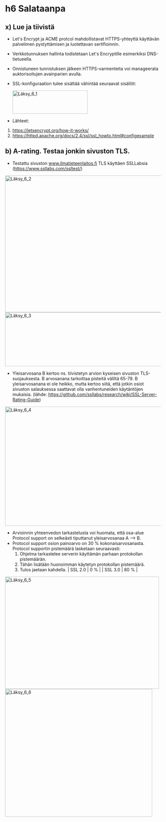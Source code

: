 # h6 Salataanpa

## x) Lue ja tiivistä
- Let's Encrypt ja ACME protcol mahdollistavat HTTPS-yhteyttä käyttävän palvelimen pystyttämisen ja luotettavan sertifioinnin.
- Verkkotunnuksen hallinta todistetaan Let's Encryptille esimerkiksi DNS-tietueella.
- Onnistuneen tunnistuksen jälkeen HTTPS-varmenteita voi manageerata auktorisoitujen avainparien avulla.
- SSL-konfiguraation tulee sisältää vähintää seuraavat sisällöt:

  <img width="243" height="75" alt="Läksy_6_1" src="https://github.com/user-attachments/assets/2682c1b6-7afe-4009-9492-6b0da18dd8fb" />

- Lähteet:
1. https://letsencrypt.org/how-it-works/
2. https://httpd.apache.org/docs/2.4/ssl/ssl_howto.html#configexample

## b) A-rating. Testaa jonkin sivuston TLS.

- Testattu sivuston www.ilmatieteenlaitos.fi TLS käyttäen SSLLabsia (https://www.ssllabs.com/ssltest/)

<img width="545" height="441" alt="Läksy_6_2" src="https://github.com/user-attachments/assets/79cc073d-a73a-40f5-ad5e-0f9c2bb6ff1b" />

<img width="525" height="174" alt="Läksy_6_3" src="https://github.com/user-attachments/assets/1310e749-3d41-44ae-acaf-a36f56004511" />

- Yleisarvosana B kertoo ns. tiivistetyn arvion kyseisen sivuston TLS-suojauksesta. B arvosanana tarkoittaa pisteitä väliltä 65-79. B yleisarvosanana ei ole heikko, mutta kertoo siitä, että jotkin osiot sivuston salauksessa saattavat olla vanhentuneiden käytäntöjen mukaisia. (lähde: https://github.com/ssllabs/research/wiki/SSL-Server-Rating-Guide)

<img width="541" height="384" alt="Läksy_6_4" src="https://github.com/user-attachments/assets/62fbca16-f5a0-4afd-af77-fb3540999b83" />

- Arvioinnin yhteenvedon tarkastelusta voi huomata, että osa-alue Protocol support on selkeästi tiputtanut yleisarvosanaa A --> B.
- Protocol support osion painoarvo on 30 % kokonaisarvosanasta. Protocol supportin pistemäärä lasketaan seuraavasti:
  1. Ohjelma tarkastelee serverin käyttämän parhaan protokollan pistemäärän.
  2. Tähän lisätään huonoimman käytetyn protokollan pistemäärä.
  3. Tulos jaetaan kahdella.
  | SSL 2.0 | 0 % |
  | SSL 3.0 | 80 % |

<img width="498" height="362" alt="Läksy_6_5" src="https://github.com/user-attachments/assets/b76f69a5-a9ca-419b-9f4a-a255b85280b6" />

<img width="476" height="412" alt="Läksy_6_6" src="https://github.com/user-attachments/assets/088adb79-a556-4dca-af01-6e4423a72d74" />





